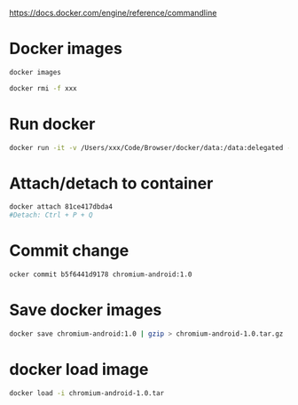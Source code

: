 https://docs.docker.com/engine/reference/commandline

# Docker images

```bash
docker images
```


```bash
docker rmi -f xxx
```

# Run docker

```bash
docker run -it -v /Users/xxx/Code/Browser/docker/data:/data:delegated -p 8022:22/tcp -p 8080:80/tcp chromium-android:1.0
```

# Attach/detach to container

```bash
docker attach 81ce417dbda4
#Detach: Ctrl + P + Q
```

# Commit change

```bash
ocker commit b5f6441d9178 chromium-android:1.0
```

# Save docker images

```bash
docker save chromium-android:1.0 | gzip > chromium-android-1.0.tar.gz
```

# docker load image

```bash
docker load -i chromium-android-1.0.tar
```
